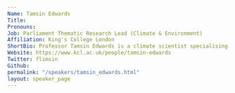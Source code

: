 ```yaml
---
Name: Tamsin Edwards
Title: 
Pronouns: 
Job: Parliament Thematic Research Lead (Climate & Environment)
Affiliation: King's College London
ShortBio: Professor Tamsin Edwards is a climate scientist specialising in quantifying the uncertainties of climate model predictions, particularly for the ice sheet and glacier contributions to sea level rise. She was a Lead Author of the Intergovernmental Panel on Climate Change (IPCC) [Sixth Assessment Report](https://www.ipcc.ch/report/sixth-assessment-report-working-group-i/) published in 2021. Tamsin regularly provides expert advice on climate science to the public, policymakers, media and businesses, and is currently the first Parliamentary Thematic Research Lead for Climate & Environment, advising the UK Parliament on research evidence to better inform scrutiny, legislation and debate. She is an award-winning communicator, including through Twitter (@flimsin), her blog for the Public Library of Science, PLoS [(All Models Are Wrong)](https://allmodels.plos.org/) and articles [for the Guardian](https://www.theguardian.com/profile/tamsin-edwards). Tamsin also co-presents the BBC Radio 4 series [“39 Ways to Save the Planet”](https://www.bbc.co.uk/programmes/m000qwt3).
Website: https://www.kcl.ac.uk/people/tamsin-edwards
Twitter: flimsin
Github: 
permalink: "/speakers/tamsin_edwards.html"
layout: speaker_page
---
```


